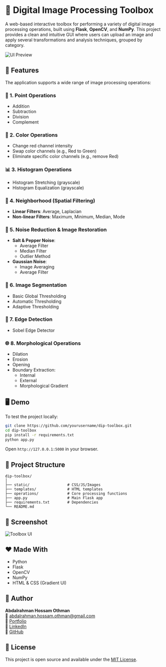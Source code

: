
# 🧰 Digital Image Processing Toolbox

A web-based interactive toolbox for performing a variety of digital image processing operations, built using **Flask**, **OpenCV**, and **NumPy**. This project provides a clean and intuitive GUI where users can upload an image and apply several transformations and analysis techniques, grouped by category.

![UI Preview](https://drive.google.com/file/d/1smokiY-nWoP1Ddr8CkITL3kMzJQXEYR2/view?usp=drive_link)

## 🚀 Features

The application supports a wide range of image processing operations:

### 🔹 1. Point Operations
- Addition
- Subtraction
- Division
- Complement

### 🎨 2. Color Operations
- Change red channel intensity
- Swap color channels (e.g., Red to Green)
- Eliminate specific color channels (e.g., remove Red)

### 📊 3. Histogram Operations
- Histogram Stretching (grayscale)
- Histogram Equalization (grayscale)

### 🧠 4. Neighborhood (Spatial Filtering)
- **Linear Filters**: Average, Laplacian
- **Non-linear Filters**: Maximum, Minimum, Median, Mode

### 🔧 5. Noise Reduction & Image Restoration
- **Salt & Pepper Noise**:
  - Average Filter
  - Median Filter
  - Outlier Method
- **Gaussian Noise**:
  - Image Averaging
  - Average Filter

### 🧩 6. Image Segmentation
- Basic Global Thresholding
- Automatic Thresholding
- Adaptive Thresholding

### 🧠 7. Edge Detection
- Sobel Edge Detector

### 🌐 8. Morphological Operations
- Dilation
- Erosion
- Opening
- Boundary Extraction:
  - Internal
  - External
  - Morphological Gradient

## 🖥️ Demo

To test the project locally:

```bash
git clone https://github.com/yourusername/dip-toolbox.git
cd dip-toolbox
pip install -r requirements.txt
python app.py
```

Open `http://127.0.0.1:5000` in your browser.

## 📂 Project Structure

```
dip-toolbox/
│
├── static/                 # CSS/JS/Images
├── templates/              # HTML templates
├── operations/             # Core processing functions
├── app.py                  # Main Flask app
├── requirements.txt        # Dependencies
└── README.md
```

## 📸 Screenshot

![Toolbox UI](./path-to-your-screenshot.png)

## ❤️ Made With

- Python
- Flask
- OpenCV
- NumPy
- HTML & CSS (Gradient UI)

## 👤 Author

**Abdalrahman Hossam Othman**  
📧 abdalrahman.hossam.othman@gmail.com  
🔗 [Portfolio](https://abdalrahmanothman01.github.io/AbdalrahmanOthman/)  
🔗 [LinkedIn](https://www.linkedin.com/in/abdalrahman-othman-)  
🔗 [GitHub](https://github.com/AbdalrahmanOthman01)

## 📄 License

This project is open source and available under the [MIT License](LICENSE).
